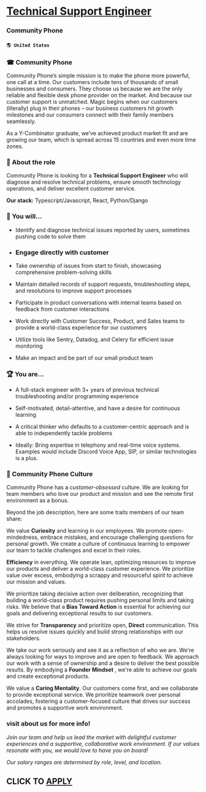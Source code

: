 # [Technical Support Engineer](https://www.remotewlb.com/apply/technical-support-engineer-70269)  
### Community Phone  
#### `🌎 United States`  

### **☎ Community Phone**

Community Phone’s simple mission is to make the phone more powerful, one call at a time. Our customers include tens of thousands of small businesses and consumers. They choose us because we are the only reliable and flexible desk phone provider on the market. And because our customer support is unmatched. Magic begins when our customers (literally) plug in their phones – our business customers hit growth milestones and our consumers connect with their family members seamlessly.

As a Y-Combinator graduate, we’ve achieved product market fit and are growing our team, which is spread across 15 countries and even more time zones.

###  **🌟 About the role**

Community Phone is looking for a **Technical Support Engineer** who will diagnose and resolve technical problems, ensure smooth technology operations, and deliver excellent customer service.

 **Our stack:** Typescript/Javascript, React, Python/Django

### 🚀 You will…

  * Identify and diagnose technical issues reported by users, sometimes pushing code to solve them

  * ### Engage directly with customer

  * Take ownership of issues from start to finish, showcasing comprehensive problem-solving skills

  * Maintain detailed records of support requests, troubleshooting steps, and resolutions to improve support processes

  * Participate in product conversations with internal teams based on feedback from customer interactions

  * Work directly with Customer Success, Product, and Sales teams to provide a world-class experience for our customers

  * Utilize tools like Sentry, Datadog, and Celery for efficient issue monitoring

  * Make an impact and be part of our small product team

### 🏆 You are…

  * A full-stack engineer with 3+ years of previous technical troubleshooting and/or programming experience

  * Self-motivated, detail-attentive, and have a desire for continuous learning

  * A critical thinker who defaults to a customer-centric approach and is able to independently tackle problems

  * Ideally: Bring expertise in telephony and real-time voice systems. Examples would include Discord Voice App, SIP, or similar technologies is a plus.

###  **💙 Community Phone Culture**

Community Phone has a _customer-obsessed_ culture. We are looking for team members who love our product and mission and see the remote first environment as a bonus.

Beyond the job description, here are some traits members of our team share:

We value **Curiosity** and learning in our employees. We promote open-mindedness, embrace mistakes, and encourage challenging questions for personal growth. We create a culture of continuous learning to empower our team to tackle challenges and excel in their roles.

 **Efficiency** in everything. We operate lean, optimizing resources to improve our products and deliver a world-class customer experience. We prioritize value over excess, embodying a scrappy and resourceful spirit to achieve our mission and values.

We prioritize taking decisive action over deliberation, recognizing that building a world-class product requires pushing personal limits and taking risks. We believe that a **Bias Toward Action** is essential for achieving our goals and delivering exceptional results to our customers.

We strive for **Transparency** and prioritize open, **Direct** communication. This helps us resolve issues quickly and build strong relationships with our stakeholders.

We take our work seriously and see it as a reflection of who we are. We're always looking for ways to improve and are open to feedback. We approach our work with a sense of ownership and a desire to deliver the best possible results. By embodying a **Founder Mindset** , we're able to achieve our goals and create exceptional products.

We value a **Caring Mentality**. Our customers come first, and we collaborate to provide exceptional service. We prioritize teamwork over personal accolades, fostering a customer-focused culture that drives our success and promotes a supportive work environment.

###  **visit** about us **for more info!**

 _Join our team and help us lead the market with delightful customer experiences and a supportive, collaborative work environment. If our values resonate with you, we would love to have you on board!_

 _Our salary ranges are determined by role, level, and location._

  
## CLICK TO [APPLY](https://www.remotewlb.com/apply/technical-support-engineer-70269)

